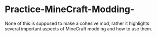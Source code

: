 # Practice-MineCraft-Modding-
None of this is supposed to make a cohesive mod, rather it highlights several important aspects of MineCraft modding and how to use them.
